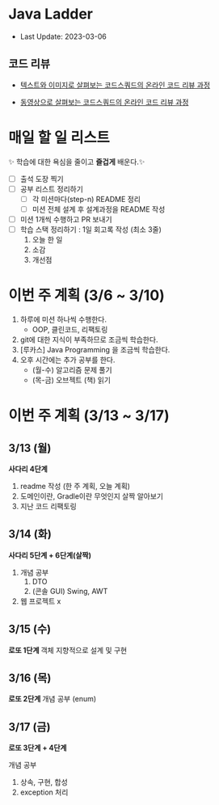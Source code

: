 # Java Ladder

- Last Update: 2023-03-06

## 코드 리뷰

* [텍스트와 이미지로 살펴보는 코드스쿼드의 온라인 코드 리뷰 과정](https://github.com/code-squad/codesquad-docs/blob/master/codereview/README.md)

* [동영상으로 살펴보는 코드스쿼드의 온라인 코드 리뷰 과정](https://youtube.com/watch?v=lFinZfu3QO0&si=EnSIkaIECMiOmarE)

# 매일 할 일 리스트
✨ 학습에 대한 욕심을 줄이고 **즐겁게** 배운다.✨ 

- [ ]  출석 도장 찍기
- [ ]  공부 리스트 정리하기
   - [ ]  각 미션마다(step-n) README 정리
   - [ ]  미션 전체 설계 후 설계과정을 README 작성
- [ ]  미션 1개씩 수행하고 PR 보내기
- [ ]  학습 스택 정리하기 : 1일 회고록 작성 (최소 3줄)
   1. 오늘 한 일
   2. 소감
   3. 개선점

# 이번 주 계획 (3/6 ~ 3/10)

1. 하루에 미션 하나씩 수행한다.
   - OOP, 클린코드, 리팩토링
2. git에 대한 지식이 부족하므로 조금씩 학습한다.
3. [루카스] Java Programming 을 조금씩 학습한다.
4. 오후 시간에는 추가 공부를 한다.
   - (월-수) 알고리즘 문제 풀기
   - (목-금) 오브젝트 (책) 읽기


# 이번 주 계획 (3/13 ~ 3/17)

## 3/13 (월)
<b> 사다리 4단계 </b>

1. readme 작성 (한 주 계획, 오늘 계획)
2. 도메인이란, Gradle이란 무엇인지 살짝 알아보기
3. 지난 코드 리팩토링

## 3/14 (화)
<b> 사다리 5단계  + 6단계(살짝) </b>

1. 개념 공부
   1. DTO
   2. (콘솔 GUI) Swing, AWT
2. 웹 프로젝트 x

## 3/15 (수)
<b> 로또 1단계 </b>
객체 지향적으로 설계 및 구현

## 3/16 (목)
<b> 로또 2단계 </b>
개념 공부 (enum)

## 3/17 (금)
<b> 로또 3단계 + 4단계 </b>

개념 공부

   1. 상속, 구현, 합성
   2. exception 처리

